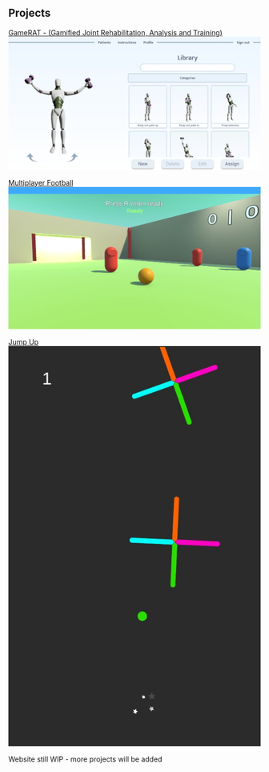 [# JoonaV556.github.io]: #
## Projects

[GameRAT - (Gamified Joint Rehabilitation, Analysis and Training)](https://joonav556.github.io//gamerat//)
![GameRat!](/images/gamerat_web.jpg "GameRat")  

[Multiplayer Football](https://joonav556.github.io//multiplayer-football//)
![Football!](/images/football.jpg "Football")  

[Jump Up](https://joonav556.github.io//jump-up//)  
![jumpup!](/images/jump_up.jpeg "jumpup")

Website still WIP - more projects will be added